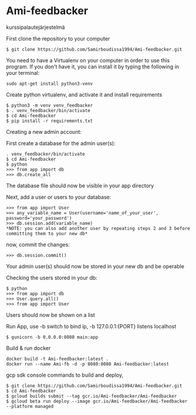 # Ami-feedbacker
kurssipalautejärjestelmä

First clone the repository to your computer
```
$ git clone https://github.com/Samirboudissa1994/Ami-feedbacker.git
```
You need to have a Virtualenv on your computer in order to use this program. If you don't have it, you can install it by typing the following in your terminal:

```
sudo apt-get install python3-venv
```

Create python virtualenv, and activate it and install requirements 
```
$ python3 -m venv venv_feedbacker
$ . venv_feedbacker/bin/activate
$ cd Ami-feedbacker
$ pip install -r requirements.txt
```

Creating a new admin account:

First create a database for the admin user(s):
```
. venv_feedbacker/bin/activate
$ cd Ami-feedbacker
$ python
>>> from app import db
>>> db.create_all
```
The database file should now be visible in your app directory

Next, add a user or users to your database:
```
>>> from app import User
>>> any_variable_name = User(username='name_of_your_user', password='your_password')
>>> db.session.add(variable_name)
*NOTE: you can also add another user by repeating steps 2 and 3 before committing them to your new db*
```
now, commit the changes:
```
>>> db.session.commit()
```
Your admin user(s) should now be stored in your new db and be operable

Checking the users stored in your db:
```
$ python
>>> from app import db
>>> User.query.all()
>>> from app import User
```
Users should now be shown on a list


Run App, use -b switch to bind ip, -b 127.0.0.1:{PORT} listens localhost
```
$ gunicorn -b 0.0.0.0:8080 main:app
```

Build & run docker
```
docker build -t Ami-feedbacker:latest .
docker run --name Ami-fb -d -p 8080:8080 Ami-feedbacker:latest
```

gcp sdk console commands to build and deploy, 
```
$ git clone https://github.com/Samirboudissa1994/Ami-feedbacker.git
$ cd Ami-feedbacker
$ gcloud builds submit --tag gcr.io/Ami-feedbacker/Ami-feedbacker
$ gcloud beta run deploy --image gcr.io/Ami-feedbacker/Ami-feedbacker --platform managed
```
